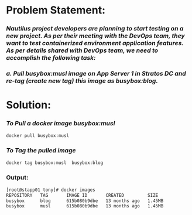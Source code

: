 # Problem Statement:
### *Nautilus project developers are planning to start testing on a new project. As per their meeting with the DevOps team, they want to test containerized environment application features. As per details shared with DevOps team, we need to accomplish the following task:*

### *a. Pull busybox:musl image on App Server 1 in Stratos DC and re-tag (create new tag) this image as busybox:blog.*

# Solution:

### *To Pull a docker image busybox:musl*
```bash
docker pull busybox:musl
```
### *To Tag the pulled image*
```bash
docker tag busybox:musl  busybox:blog
```
### Output:

```bash
[root@stapp01 tony]# docker images
REPOSITORY   TAG       IMAGE ID       CREATED         SIZE
busybox      blog      615b080b9dbe   13 months ago   1.45MB
busybox      musl      615b080b9dbe   13 months ago   1.45MB
```